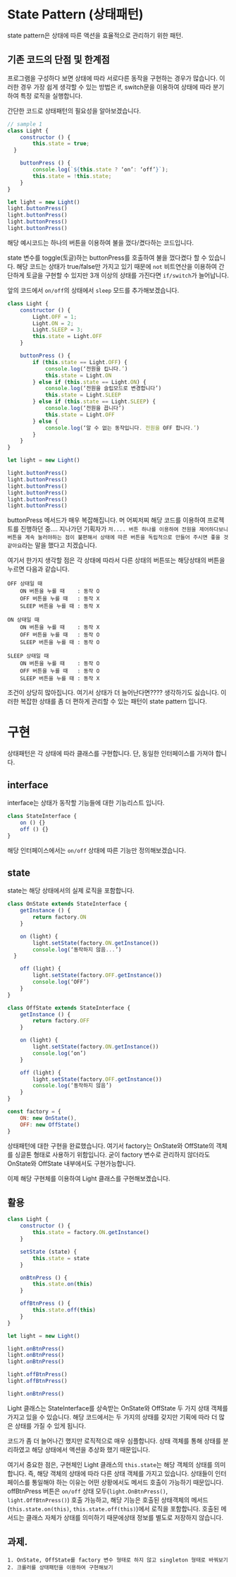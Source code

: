 # State Pattern (상태패턴)

state pattern은 상태에 따른 액션을 효율적으로 관리하기 위한 패턴.


## 기존 코드의 단점 및 한계점

 프로그램을 구성하다 보면  상태에 따라 서로다른 동작을 구현하는 경우가 많습니다. 
이러한 경우 가장 쉽게 생각할 수 있는 방법은 if, switch문을 이용하여 상태에 따라 분기하여 특정 로직을 실행합니다.

 간단한 코드로 상태패턴의 필요성을 알아보겠습니다.

```javascript
// sample 1
class Light {
	constructor () {
		this.state = true;
  }

	buttonPress () {
		console.log(`${this.state ? ‘on’: ‘off’}`);
		this.state = !this.state;
	}
}

let light = new Light()
light.buttonPress()
light.buttonPress()
light.buttonPress()
light.buttonPress()
```

 해당 예시코드는 하나의 버튼을 이용하여 불을 껐다/켰다하는 코드입니다.
 
 state 변수를 toggle(토글)하는 buttonPress를 호출하여 불을 껐다켰다 할 수 있습니다.
해당 코드는 상태가 true/false만 가지고 있기 때문에 `not` 비트연산을 이용하여 간단하게 토글을 구현할 수 있지만 3개 이상의 상태를 가진다면 `if/switch`가 늘어납니다.

 앞의 코드에서 `on/off`의 상태에서 `sleep` 모드를 추가해보겠습니다.

```javascript
class Light {
	constructor () {
		Light.OFF = 1;
		Light.ON = 2;
		Light.SLEEP = 3;
		this.state = Light.OFF
	}

	buttonPress () {
		if (this.state == Light.OFF) {
			console.log(‘전원을 킵니다.’)
			this.state = Light.ON
		} else if (this.state == Light.ON) {
			console.log(‘전원을 슬립모드로 변경합니다’)
			this.state = Light.SLEEP
		} else if (this.state == Light.SLEEP) {
			console.log(‘전원을 끕니다’)
			this.state = Light.OFF
		} else {
			console.log(‘알 수 없는 동작입니다. 전원을 OFF 합니다.’)
		}
	}
}

let light = new Light()

light.buttonPress()
light.buttonPress()
light.buttonPress()
light.buttonPress()
light.buttonPress()
light.buttonPress()
```

buttonPress 메서드가 매우 복잡해집니다. 머 어찌저찌 해당 코드를 이용하여 프로젝트를 진행하던 중.... 지나가던 기획자가 `저.... 버튼 하나를 이용하여 전원을 제어하다보니 버튼을 계속 눌러야하는 점이 불편해서 상태에 따른 버튼을 독립적으로 만들어 주시면 좋을 것 같아요`라는 말을 했다고 치겠습니다. 

여기서 한가지 생각할 점은 각 상태에 따라서 다른 상태의 버튼또는 해당상태의 버튼을 누르면 다음과 같습니다.

```
OFF 상태일 때
	ON 버튼을 누를 때    : 동작 O
	OFF 버튼을 누를 때   : 동작 X 
	SLEEP 버튼을 누를 때 : 동작 X 

ON 상태일 때
	ON 버튼을 누를 때    : 동작 X
	OFF 버튼을 누를 때   : 동작 O 
	SLEEP 버튼을 누를 때 : 동작 O 

SLEEP 상태일 때
	ON 버튼을 누를 때    : 동작 O
	OFF 버튼을 누를 때   : 동작 O
	SLEEP 버튼을 누를 때 : 동작 X
```

조건이 상당히 많아집니다. 여기서 상태가 더 늘어난다면???? 생각하기도 싫습니다. 이러한 복잡한 상태를 좀 더 편하게 관리할 수 있는 패턴이 state pattern 입니다.

# 구현

상태패턴은 각 상태에 따라 클래스를 구현합니다. 단, 동일한 인터페이스를 가져야 합니다.

## interface

interface는 상태가 동작할 기능들에 대한 기능리스트 입니다.

```javascript
class StateInterface {
	on () {}
	off () {}
}
```

해당 인터페이스에서는 `on/off` 상태에 따른 기능만 정의해보겠습니다.

## state

state는 해당 상태에서의 실제 로직을 포함합니다.
```javascript
class OnState extends StateInterface {
	getInstance () {
		return factory.ON
	}

	on (light) {
		light.setState(factory.ON.getInstance())
		console.log(‘동작하지 않음...’)
  }

	off (light) {
		light.setState(factory.OFF.getInstance())
		console.log(‘OFF’)
 	}
}

class OffState extends StateInterface {
	getInstance () {
		return factory.OFF
	}

	on (light) {
		light.setState(factory.ON.getInstance())
		console.log(‘on’)
	}

	off (light) {
		light.setState(factory.OFF.getInstance())
		console.log(‘동작하지 않음’)
	}
}	

const factory = {
	ON: new OnState(),
	OFF: new OffState()
}
```

 상태패턴에 대한 구현을 완료했습니다. 여기서 factory는 OnState와 OffState의 객체를 싱글톤 형태로 사용하기 위함입니다. 굳이 factory 변수로 관리하지 않더라도 OnState와 OffState 내부에서도 구현가능합니다.

이제 해당 구현체를 이용하여 Light 클래스를 구현해보곘습니다.

## 활용

```javascript
class Light {
	constructor () {
		this.state = factory.ON.getInstance()
	}

	setState (state) {
		this.state = state
	}

	onBtnPress () {
		this.state.on(this)
	}

	offBtnPress () {
		this.state.off(this)
	}
}

let light = new Light()

light.onBtnPress()
light.onBtnPress()
light.onBtnPress()

light.offBtnPress()
light.offBtnPress()

light.onBtnPress()
```

Light 클래스는 StateInterface를 상속받는 OnState와 OffState 두 가지 상태 객체를 가지고 있을 수 있습니다.  해당 코드에서는 두 가지의 상태를 갖지만 기획에 따라 더 많은 상태를 가질 수 있게 됩니다.  

 코드가 좀 더 늘어나긴 했지만 로직적으로 매우 심플합니다. 상태 객체를 통해 상태를 분리하였고 해당 상태에서 액션을 추상화 했기 때문입니다.

 여기서 중요한 점은, 구현체인 Light 클래스의 `this.state`는 해당 객체의 상태를 의미합니다.  즉, 해당 객체의 상태에 따라 다른 상태 객체를 가지고 있습니다. 상태들이 인터페이스를 통일해야 하는 이유는 어떤 상황에서도 메서드 호출이 가능하기 때문입니다. offBtnPress 버튼은 `on/off` 상태 모두(`light.OnBtnPress()`, `light.OffBtnPress()`) 호출 가능하고, 해당 기능은 호출된 상태객체의 메서드(`this.state.on(this)`, `this.state.off(this)`)에서 로직을 포함합니다. 호출된 메서드는 클래스 자체가 상태를 의미하기 때문에상태 정보를 별도로 저장하지 않습니다.

## 과제.
    1. OnState, OffState를 factory 변수 형태로 하지 않고 singleton 형태로 바꿔보기
    2. 크롤러를 상태패턴을 이용하여 구현해보기

